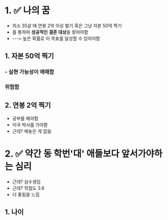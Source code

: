 # 1. ✅ 나의 꿈
- 최소 35살 때 연봉 2억 이상 벌기 혹은 그냥 자본 50억 찍기
- 를 통하여 **성공적인** **결혼 대상**을 찾아야함
-  ---> 높은 확률로 이 목표를 달성할 수 있어야함 

## 1. 자본 50억 찍기

### - 실현 가능성이 애매함
### 위험함


## 2. 연봉 2억 찍기

- 공부를 해야함
- 미국 박사를 가야함
- 근데? 해놓은 게 없음

# 2. ✅ 약간 동 학번'대' 애들보다 앞서가야하는 심리

- 근데? 삼수생임
- 근데? 학점도 3.8 
- 더 좆됨을 느낌

## 1. 나이
